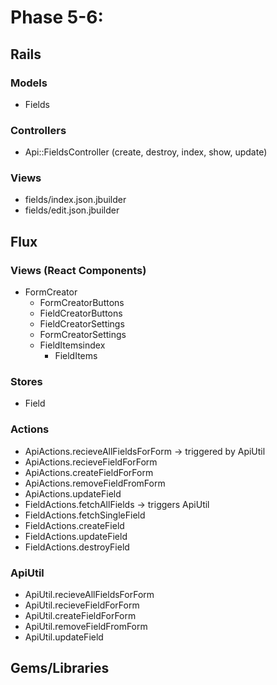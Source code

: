 # Phase 5-6:

## Rails
### Models
* Fields

### Controllers
* Api::FieldsController (create, destroy, index, show, update)

### Views
* fields/index.json.jbuilder
* fields/edit.json.jbuilder

## Flux
### Views (React Components)
* FormCreator
  - FormCreatorButtons
  - FieldCreatorButtons
  - FieldCreatorSettings
  - FormCreatorSettings
  - FieldItemsindex
    - FieldItems


### Stores
* Field

### Actions
* ApiActions.recieveAllFieldsForForm -> triggered by ApiUtil
* ApiActions.recieveFieldForForm
* ApiActions.createFieldForForm
* ApiActions.removeFieldFromForm
* ApiActions.updateField
* FieldActions.fetchAllFields -> triggers ApiUtil
* FieldActions.fetchSingleField
* FieldActions.createField
* FieldActions.updateField
* FieldActions.destroyField

### ApiUtil
* ApiUtil.recieveAllFieldsForForm
* ApiUtil.recieveFieldForForm
* ApiUtil.createFieldForForm
* ApiUtil.removeFieldFromForm
* ApiUtil.updateField


## Gems/Libraries
